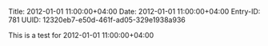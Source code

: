 Title: 2012-01-01 11:00:00+04:00
Date: 2012-01-01 11:00:00+04:00
Entry-ID: 781
UUID: 12320eb7-e50d-461f-ad05-329e1938a936

This is a test for 2012-01-01 11:00:00+04:00
